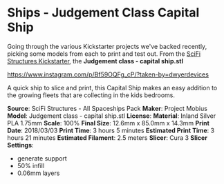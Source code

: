 # Ships - Judgement Class Capital Ship

Going through the various Kickstarter projects we've backed recently, picking some models from each
to print and test out. From the [SciFi Structures Kickstarter](https://www.kickstarter.com/projects/1419392625/printable-scifi-structures-stl-file-pack-for-table), the
**Judgement class - capital ship.stl**

https://www.instagram.com/p/Bf59OQFg_cP/?taken-by=dwyerdevices

A quick ship to slice and print, this Capital Ship makes an easy addition to the growing fleets that
are collecting in the kids bedrooms.

**Source**: SciFi Structures - All Spaceships Pack
**Maker**: Project Mobius
**Model**: Judgement class - capital ship.stl
**License**:
**Material**: Inland Silver PLA 1.75mm
**Scale**: 100%
**Final Size**: 12.6mm x 85.0mm x 14.3mm
**Print Date**: 2018/03/03
**Print Time**: 3 hours 5 minutes
**Estimated Print Time**: 3 hours 21 minutes
**Estimated Filament**: 2.5 meters
**Slicer**: Cura 3
**Slicer Settings**:
 - generate support
 - 50% infill
 - 0.06mm layers 
 